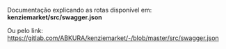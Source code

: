 Documentação explicando as rotas disponível em: <strong>kenziemarket/src/swagger.json</strong>

Ou pelo link: https://gitlab.com/ABKURA/kenziemarket/-/blob/master/src/swagger.json

